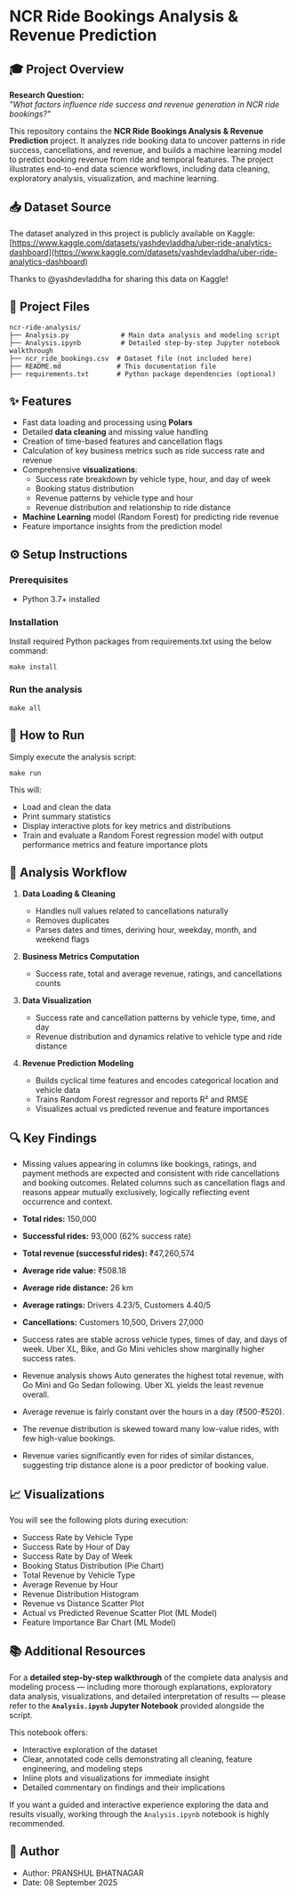 # NCR Ride Bookings Analysis & Revenue Prediction

## 🎓 Project Overview

**Research Question:**  
*"What factors influence ride success and revenue generation in NCR ride bookings?"*

This repository contains the **NCR Ride Bookings Analysis & Revenue Prediction** project. It analyzes ride booking data to uncover patterns in ride success, cancellations, and revenue, and builds a machine learning model to predict booking revenue from ride and temporal features. The project illustrates end-to-end data science workflows, including data cleaning, exploratory analysis, visualization, and machine learning.


## 📥 Dataset Source

The dataset analyzed in this project is publicly available on Kaggle:  
[https://www.kaggle.com/datasets/yashdevladdha/uber-ride-analytics-dashboard](https://www.kaggle.com/datasets/yashdevladdha/uber-ride-analytics-dashboard)

Thanks to @yashdevladdha for sharing this data on Kaggle!

## 📁 Project Files

```
ncr-ride-analysis/
├── Analysis.py             # Main data analysis and modeling script
├── Analysis.ipynb          # Detailed step-by-step Jupyter notebook walkthrough
├── ncr_ride_bookings.csv  # Dataset file (not included here)
├── README.md              # This documentation file
├── requirements.txt       # Python package dependencies (optional)
```

## ✨ Features

- Fast data loading and processing using **Polars**  
- Detailed **data cleaning** and missing value handling  
- Creation of time-based features and cancellation flags  
- Calculation of key business metrics such as ride success rate and revenue  
- Comprehensive **visualizations**:
  - Success rate breakdown by vehicle type, hour, and day of week  
  - Booking status distribution  
  - Revenue patterns by vehicle type and hour  
  - Revenue distribution and relationship to ride distance  
- **Machine Learning** model (Random Forest) for predicting ride revenue  
- Feature importance insights from the prediction model  


## ⚙️ Setup Instructions

### Prerequisites

- Python 3.7+ installed

### Installation

Install required Python packages from requirements.txt using the below command:
```
make install
```

### Run the analysis
```
make all
```

## 🚀 How to Run

Simply execute the analysis script:

```
make run
```

This will:

- Load and clean the data  
- Print summary statistics  
- Display interactive plots for key metrics and distributions  
- Train and evaluate a Random Forest regression model with output performance metrics and feature importance plots  


## 🔄 Analysis Workflow

1. **Data Loading & Cleaning**  
   - Handles null values related to cancellations naturally  
   - Removes duplicates  
   - Parses dates and times, deriving hour, weekday, month, and weekend flags  

2. **Business Metrics Computation**  
   - Success rate, total and average revenue, ratings, and cancellations counts  

3. **Data Visualization**  
   - Success rate and cancellation patterns by vehicle type, time, and day  
   - Revenue distribution and dynamics relative to vehicle type and ride distance  

4. **Revenue Prediction Modeling**  
   - Builds cyclical time features and encodes categorical location and vehicle data  
   - Trains Random Forest regressor and reports R² and RMSE  
   - Visualizes actual vs predicted revenue and feature importances  


## 🔍 Key Findings

- Missing values appearing in columns like bookings, ratings, and payment methods are expected and consistent with ride cancellations and booking outcomes. Related columns such as cancellation flags and reasons appear mutually exclusively, logically reflecting event occurrence and context.  

- **Total rides:** 150,000  
- **Successful rides:** 93,000 (62% success rate)  
- **Total revenue (successful rides):** ₹47,260,574  
- **Average ride value:** ₹508.18  
- **Average ride distance:** 26 km  
- **Average ratings:** Drivers 4.23/5, Customers 4.40/5  
- **Cancellations:** Customers 10,500, Drivers 27,000  

- Success rates are stable across vehicle types, times of day, and days of week. Uber XL, Bike, and Go Mini vehicles show marginally higher success rates.  

- Revenue analysis shows Auto generates the highest total revenue, with Go Mini and Go Sedan following. Uber XL yields the least revenue overall.  

- Average revenue is fairly constant over the hours in a day (₹500-₹520).  

- The revenue distribution is skewed toward many low-value rides, with few high-value bookings.  

- Revenue varies significantly even for rides of similar distances, suggesting trip distance alone is a poor predictor of booking value.  


## 📈 Visualizations

You will see the following plots during execution:

- Success Rate by Vehicle Type  
- Success Rate by Hour of Day  
- Success Rate by Day of Week  
- Booking Status Distribution (Pie Chart)  
- Total Revenue by Vehicle Type  
- Average Revenue by Hour  
- Revenue Distribution Histogram  
- Revenue vs Distance Scatter Plot  
- Actual vs Predicted Revenue Scatter Plot (ML Model)  
- Feature Importance Bar Chart (ML Model)  


## 📚 Additional Resources

For a **detailed step-by-step walkthrough** of the complete data analysis and modeling process — including more thorough explanations, exploratory data analysis, visualizations, and detailed interpretation of results — please refer to the **`Analysis.ipynb` Jupyter Notebook** provided alongside the script.

This notebook offers:

- Interactive exploration of the dataset  
- Clear, annotated code cells demonstrating all cleaning, feature engineering, and modeling steps  
- Inline plots and visualizations for immediate insight  
- Detailed commentary on findings and their implications  

If you want a guided and interactive experience exploring the data and results visually, working through the `Analysis.ipynb` notebook is highly recommended.

## 📜 Author

- Author: PRANSHUL BHATNAGAR  
- Date: 08 September 2025  

